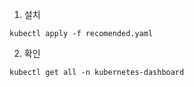 1. 설치
```code
kubectl apply -f recomended.yaml
```

2. 확인
```code
kubectl get all -n kubernetes-dashboard
```
